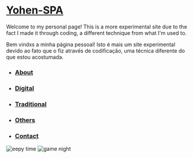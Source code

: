 # [Yohen-SPA](README.md)
Welcome to my personal page! This is a more experimental site due to the fact I made it through coding, a different technique from what I'm used to.

Bem vindxs a minha página pessoal! Isto é mais um site experimental devido ao fato que o fiz através de codificação, uma técnica diferente do que estou acostumada.

- ### [About](About/index.md)

- ### [Digital](digital/index.md)

- ### [Traditional](traditional/index.md)

- ### [Others](Others/index.md)

-  ### [Contact](Contact/index.md)

![eepy time](https://github.com/Yohen-SPA/Yohen-SPA.github.io/assets/162649023/0d785814-b81a-4551-88d3-4b0ce97cc958)
![game night](https://github.com/Yohen-SPA/Yohen-SPA.github.io/assets/162649023/a76cd7d4-b306-44fd-acdb-926126fbad85)
